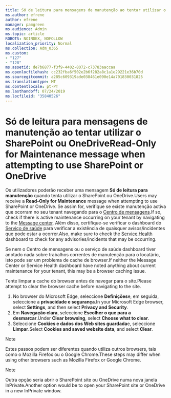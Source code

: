 ```yaml
---
title: Só de leitura para mensagens de manutenção ao tentar utilizar o SharePoint ou OneDrive
ms.author: efrene
author: efrene
manager: pamgreen
ms.audience: Admin
ms.topic: article
ROBOTS: NOINDEX, NOFOLLOW
localization_priority: Normal
ms.collection: Adm_O365
ms.custom:
- "127"
- "128"
ms.assetid: de7b6877-f3f9-4402-8072-c73783aaccaa
ms.openlocfilehash: cc232fba6f502e2b6f282a8c1a1e29221e36b70d
ms.sourcegitcommit: a285c609319ade038461e090e14a701830031825
ms.translationtype: MT
ms.contentlocale: pt-PT
ms.lasthandoff: 07/24/2019
ms.locfileid: "35840526"
---
```

# <a name="read-only-for-maintenance-message-when-attempting-to-use-sharepoint-or-onedrive"></a><span data-ttu-id="8ab72-102">Só de leitura para mensagens de manutenção ao tentar utilizar o SharePoint ou OneDrive</span><span class="sxs-lookup"><span data-stu-id="8ab72-102">Read-Only for Maintenance message when attempting to use SharePoint or OneDrive</span></span>

<span data-ttu-id="8ab72-103">Os utilizadores poderão receber uma mensagem **Só de leitura para manutenção** quando tenta utilizar o SharePoint ou OneDrive.</span><span class="sxs-lookup"><span data-stu-id="8ab72-103">Users may receive a **Read-Only for Maintenance** message when attempting to use SharePoint or OneDrive.</span></span>  <span data-ttu-id="8ab72-104">Se assim for, verifique se existe manutenção activa que ocorram no seu tenant navegando para o [Centro de mensagens](https://portal.office.com/adminportal/home#/MessageCenter).</span><span class="sxs-lookup"><span data-stu-id="8ab72-104">If so, check if there is active maintenance occurring on your tenant by navigating to the [Message center](https://portal.office.com/adminportal/home#/MessageCenter).</span></span> <span data-ttu-id="8ab72-105">Além disso, certifique-se verificar o dashboard do [Serviço de saúde](https://portal.office.com/adminportal/home#/servicehealth) para verificar a existência de quaisquer avisos/incidentes que pode estar a ocorrer.</span><span class="sxs-lookup"><span data-stu-id="8ab72-105">Also, make sure to check the [Service Health](https://portal.office.com/adminportal/home#/servicehealth) dashboard to check for any advisories/incidents that may be occurring.</span></span>

<span data-ttu-id="8ab72-106">Se nem o Centro de mensagens ou o serviço de saúde dashboard tiver anotado nada sobre trabalhos correntes de manutenção para o locatário, isto pode ser um problema de cache de browser.</span><span class="sxs-lookup"><span data-stu-id="8ab72-106">If neither the Message Center or Service Health dashboard have noted anything about current maintenance for your tenant, this may be a browser caching issue.</span></span>

<span data-ttu-id="8ab72-107">Tente limpar a cache do browser antes de navegar para o site.</span><span class="sxs-lookup"><span data-stu-id="8ab72-107">Please attempt to clear the browser cache before navigating to the site.</span></span>

1. <span data-ttu-id="8ab72-108">No browser do Microsoft Edge, seleccione **Definições**e, em seguida, seleccione a **privacidade e segurança**.</span><span class="sxs-lookup"><span data-stu-id="8ab72-108">In your Microsoft Edge browser, select **Settings**, and then select **Privacy and Security**.</span></span>
2. <span data-ttu-id="8ab72-109">Em **Navegação clara**, seleccione **Escolher o que para a desmarcar**.</span><span class="sxs-lookup"><span data-stu-id="8ab72-109">Under **Clear browsing**, select **Choose what to clear**.</span></span>
3. <span data-ttu-id="8ab72-110">Seleccione **Cookies e dados dos Web sites guardada**e, seleccione **Limpar**.</span><span class="sxs-lookup"><span data-stu-id="8ab72-110">Select **Cookies and saved website data**, and select **Clear**.</span></span>

>[!Note] 
> <span data-ttu-id="8ab72-111">Estes passos podem ser diferentes quando utiliza outros browsers, tais como o Mozilla Firefox ou o Google Chrome.</span><span class="sxs-lookup"><span data-stu-id="8ab72-111">These steps may differ when using other browsers such as Mozilla Firefox or Google Chrome.</span></span>

>[!Note] 
> <span data-ttu-id="8ab72-112">Outra opção seria abrir o SharePoint site ou OneDrive numa nova janela InPrivate.</span><span class="sxs-lookup"><span data-stu-id="8ab72-112">Another option would be to open your SharePoint site or OneDrive in a new InPrivate window.</span></span>